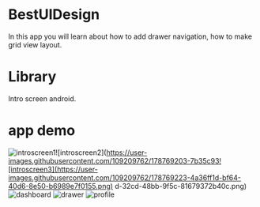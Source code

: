 # BestUIDesign
In this app you will learn about how to add drawer navigation, how to make grid view layout.

# Library 
Intro screen android.

# app demo

![introscreen1](https://user-images.githubusercontent.com/109209762/178769192-8e82267c-1727-42da-b026-a0cb1dd0783a.png)![introscreen2](https://user-images.githubusercontent.com/109209762/178769203-7b35c93![introscreen3](https://user-images.githubusercontent.com/109209762/178769223-4a36ff1d-bf64-40d6-8e50-b6989e7f0155.png)
d-32cd-48bb-9f5c-81679372b40c.png)
![dashboard](https://user-images.githubusercontent.com/109209762/178769252-b20e2527-632a-4e61-b5a9-543949e60ed6.png)
![drawer](https://user-images.githubusercontent.com/109209762/178769291-64b4da14-8b27-4ba1-b3c1-ed9d3b5740f1.png)
![profile](https://user-images.githubusercontent.com/109209762/178769300-c1b92421-9f4d-44ff-b33d-2491f7aa460d.png)
